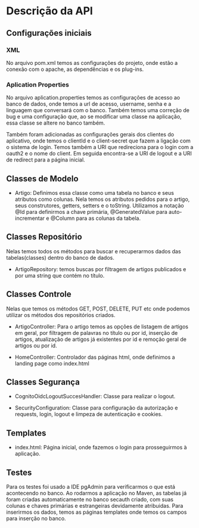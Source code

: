 # Descrição da API

## Configurações iniciais

### XML
No arquivo pom.xml temos as configurações do projeto, onde estão a conexão com o apache, as dependências e os plug-ins.

### Aplication Properties
No arquivo aplication.properties temos as configurações de acesso ao banco de dados, onde temos a url de acesso, username, senha e a linguagem que conversará com o banco. Também temos uma correção de bug e uma configuração que, ao se modificar uma classe na aplicação, essa classe se altere no banco também.

Também foram adicionadas as configurações gerais dos clientes do aplicativo, onde temos o clientId e o client-secret que fazem a ligação com o sistema de login. Temos também a URI que redireciona para o login com a oauth2 e o nome do client. Em seguida encontra-se a URI de logout e a URI de redirect para a página inicial.

## Classes de Modelo

- Artigo: Definimos essa classe como uma tabela no banco e seus atributos como colunas. Nela temos os atributos pedidos para o artigo, seus construtores, getters, setters e o toString. Utilizamos a notação @Id para definirmos a chave primária, @GeneratedValue para auto-incrementar e @Column para as colunas da tabela.


## Classes Repositório

Nelas temos todos os métodos para buscar e recuperarmos dados das tabelas(classes) dentro do banco de dados.

- ArtigoRepository: temos buscas por filtragem de artigos publicados e por uma string que contém no título.


## Classes Controle

Nelas que temos os métodos GET, POST, DELETE, PUT etc onde podemos utilizar os métodos dos repositórios criados.

- ArtigoController: Para o artigo temos as opções de listagem de artigos em geral, por filtragem de palavras no título ou por id, inserção de artigos, atualização de artigos já existentes por id e remoção geral de artigos ou por id.


- HomeController: Controlador das páginas html, onde definimos a landing page como index.html


## Classes Segurança

- CognitoOidcLogoutSuccesHandler: Classe para realizar o logout.


- SecurityConfiguration: Classe para configuração da autorização e requests, login, logout e limpeza de autenticação e cookies.


## Templates

- index.html: Página inicial, onde fazemos o login para prosseguirmos à aplicação.



## Testes

Para os testes foi usado a IDE pgAdmin para verificarmos o que está acontecendo no banco. Ao rodarmos a aplicação no Maven, as tabelas já foram criadas automaticamente no banco secauth criado, com suas colunas e chaves primárias e estrangeiras devidamente atribuidas.
Para inserirmos os dados, temos as páginas templates onde temos os campos para inserção no banco.